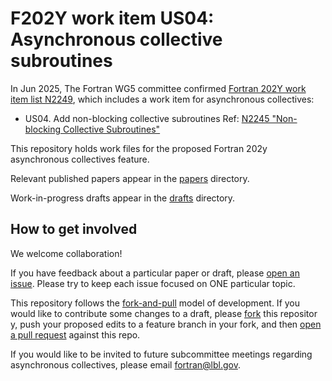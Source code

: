 # F202Y work item US04: Asynchronous collective subroutines 

In Jun 2025, The Fortran WG5 committee confirmed 
[Fortran 202Y work item list N2249](https://wg5-fortran.org/N2201-N2250/N2249.txt),
which includes a work item for asynchronous collectives:


- US04. Add non-blocking collective subroutines
  Ref: [N2245 "Non-blocking Collective Subroutines"](https://wg5-fortran.org/N2201-N2250/N2245.pdf)

This repository holds work files for the proposed Fortran 202y asynchronous collectives feature.

Relevant published papers appear in the [papers](papers) directory.

Work-in-progress drafts appear in the [drafts](drafts) directory.

## How to get involved

We welcome collaboration!

If you have feedback about a particular paper or draft, please [open an issue](../../issues).
Please try to keep each issue focused on ONE particular topic.

This repository follows the [fork-and-pull](https://docs.github.com/en/pull-requests/collaborating-with-pull-requests/getting-started/about-collaborative-development-models#fork-and-pull-model) model of development.
If you would like to contribute some changes to a draft, please
[fork](https://docs.github.com/en/pull-requests/collaborating-with-pull-requests/working-with-forks) this repositor
y,
push your proposed edits to a feature branch in your fork, and then
[open a pull request](https://docs.github.com/en/pull-requests/collaborating-with-pull-requests/proposing-changes-to-your-work-with-pull-requests) against this repo.

If you would like to be invited to future subcommittee meetings regarding asynchronous collectives,
please email [fortran@lbl.gov](mailto:fortran@lbl.gov).
